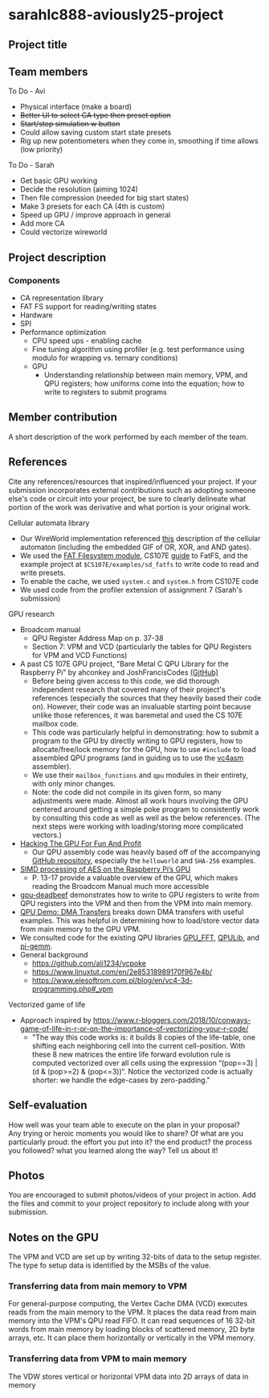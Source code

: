 # sarahlc888-aviously25-project

## Project title

## Team members

To Do - Avi

- Physical interface (make a board)
- <s>Better UI to select CA type then preset option</s>
- <s>Start/stop simulation w button</s>
- Could allow saving custom start state presets
- Rig up new potentiometers when they come in, smoothing if time allows (low priority)

To Do - Sarah

- Get basic GPU working
- Decide the resolution (aiming 1024)
- Then file compression (needed for big start states)
- Make 3 presets for each CA (4th is custom)
- Speed up GPU / improve approach in general
- Add more CA
- Could vectorize wireworld

## Project description

### Components

- CA representation library
- FAT FS support for reading/writing states
- Hardware
- SPI
- Performance optimization
  - CPU speed ups - enabling cache
  - Fine tuning algorithm using profiler (e.g. test performance using modulo for wrapping vs. ternary conditions)
  - GPU
    - Understanding relationship between main memory, VPM, and QPU registers; how uniforms come into the equation; how to write to registers to submit programs

## Member contribution

A short description of the work performed by each member of the team.

## References

Cite any references/resources that inspired/influenced your project.
If your submission incorporates external contributions such as adopting
someone else's code or circuit into your project, be sure to clearly
delineate what portion of the work was derivative and what portion is
your original work.

Cellular automata library

- Our WireWorld implementation referenced [this](https://mathworld.wolfram.com/WireWorld.html) description of the cellular automaton (including the embedded GIF of OR, XOR, and AND gates).
- We used the [FAT Filesystem module](http://elm-chan.org/fsw/ff/00index_e.html), CS107E [guide](http://cs107e.github.io/guides/extras/sd_library/) to FatFS, and the example project at `$CS107E/examples/sd_fatfs` to write code to read and write presets.
- To enable the cache, we used `system.c` and `system.h` from CS107E code
- We used code from the profiler extension of assignment 7 (Sarah's submission)

GPU research

- Broadcom manual
  - QPU Register Address Map on p. 37-38
  - Section 7: VPM and VCD (particularly the tables for QPU Registers for VPM and VCD Functions)
- A past CS 107E GPU project, "Bare Metal C QPU Library for the Raspberry Pi" by ahconkey and JoshFrancisCodes [(GitHub)](https://github.com/cs107e/ahconkey-JoshFrancisCodes-project)
  - Before being given access to this code, we did thorough independent research that covered many of their project's references (especially the sources that they heavily based their code on). However, their code was an invaluable starting point because unlike those references, it was baremetal and used the CS 107E mailbox code.
  - This code was particularly helpful in demonstrating: how to submit a program to the GPU by directly writing to GPU registers, how to allocate/free/lock memory for the GPU, how to use `#include` to load assembled QPU programs (and in guiding us to use the [vc4asm](http://maazl.de/project/vc4asm/doc/) assembler).
  - We use their `mailbox_functions` and `qpu` modules in their entirety, with only minor changes.
  - Note: the code did not compile in its given form, so many adjustments were made. Almost all work hours involving the GPU centered around getting a simple poke program to consistently work by consulting this code as well as well as the below references. (The next steps were working with loading/storing more complicated vectors.)
- [Hacking The GPU For Fun And Profit](https://rpiplayground.wordpress.com/category/gpu/)
  - Our QPU assembly code was heavily based off of the accompanying [GitHub repository](https://github.com/elorimer/rpi-playground), especially the `helloworld` and `SHA-256` examples.
- [SIMD processing of AES on the Raspberry Pi’s GPU](https://www.mnm-team.org/pub/Fopras/rixe19/PDF-Version/rixe19.pdf)
  - P. 13-17 provide a valuable overview of the GPU, which makes reading the Broadcom Manual much more accessible
- [gpu-deadbeef](https://github.com/0xfaded/gpu-deadbeef) demonstrates how to write to GPU registers to write from QPU registers into the VPM and then from the VPM into main memory.
- [QPU Demo: DMA Transfers](https://asurati.github.io/wip/post/2021/09/28/qpu-demo-dma-transfers/) breaks down DMA transfers with useful examples. This was helpful in determining how to load/store vector data from main memory to the GPU VPM.
- We consulted code for the existing QPU libraries [GPU_FFT](http://www.aholme.co.uk/GPU_FFT/Main.htm), [QPULib](https://github.com/mn416/QPULib), and [pi-gemm](https://github.com/jetpacapp/pi-gemm/blob/master/helpers.asm).
- General background
  - https://github.com/ali1234/vcpoke
  - https://www.linuxtut.com/en/2e85318989170f967e4b/
  - https://www.elesoftrom.com.pl/blog/en/vc4-3d-programming.php#_vpm

Vectorized game of life

- Approach inspired by https://www.r-bloggers.com/2018/10/conways-game-of-life-in-r-or-on-the-importance-of-vectorizing-your-r-code/
  - "The way this code works is: it builds 8 copies of the life-table, one shifting each neighboring cell into the current cell-position. With these 8 new matrices the entire life forward evolution rule is computed vectorized over all cells using the expression “(pop==3) | (d & (pop>=2) & (pop<=3))“. Notice the vectorized code is actually shorter: we handle the edge-cases by zero-padding."

## Self-evaluation

How well was your team able to execute on the plan in your proposal?  
Any trying or heroic moments you would like to share? Of what are you particularly proud: the effort you put into it? the end product?
the process you followed? what you learned along the way? Tell us about it!

## Photos

You are encouraged to submit photos/videos of your project in action.
Add the files and commit to your project repository to include along with your submission.

## Notes on the GPU

The VPM and VCD are set up by writing 32-bits of data to the setup register. The type fo setup data is identified by the MSBs of the value.

### Transferring data from main memory to VPM

For general-purpose computing, the Vertex Cache DMA (VCD) executes reads from the main memory to the VPM. It places the data read from main memory into the VPM's QPU read FIFO. It can read sequences of 16 32-bit words from main memory by loading blocks of scattered memory, 2D byte arrays, etc. It can place them horizontally or vertically in the VPM memory.

### Transferring data from VPM to main memory

The VDW stores vertical or horizontal VPM data into 2D arrays of data in memory
